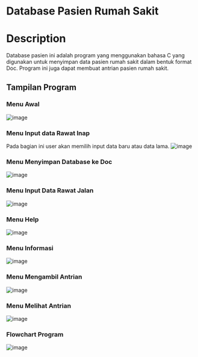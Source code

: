 # Database Pasien Rumah Sakit

# Description
Database pasien ini adalah program yang menggunakan bahasa C yang digunakan untuk menyimpan data pasien rumah sakit dalam bentuk format Doc. Program ini juga dapat membuat antrian pasien rumah sakit.

## Tampilan Program

### Menu Awal
![image](https://user-images.githubusercontent.com/46293986/50581238-7d2eb700-0e8a-11e9-975f-ee3b0ba51193.png)


### Menu Input data Rawat Inap
Pada bagian ini user akan memilih input data baru atau data lama.
![image](https://user-images.githubusercontent.com/46293986/50581256-aa7b6500-0e8a-11e9-8b13-87186debe786.png)

### Menu Menyimpan Database ke Doc

![image](https://user-images.githubusercontent.com/46293986/50581489-bcf69e00-0e8c-11e9-9e9a-06796e622797.png)


### Menu Input Data Rawat Jalan
![image](https://user-images.githubusercontent.com/46293986/50581279-e8788900-0e8a-11e9-8668-32f82b3a39f0.png)


### Menu Help
![image](https://user-images.githubusercontent.com/46293986/50581316-3d1c0400-0e8b-11e9-9705-7f1cb076f19b.png)


### Menu Informasi
![image](https://user-images.githubusercontent.com/46293986/50581303-1bbb1800-0e8b-11e9-9f7f-5ec8272b8965.png)


### Menu Mengambil Antrian
![image](https://user-images.githubusercontent.com/46293986/50581405-fed31480-0e8b-11e9-8e43-21c21ac9f37b.png)

### Menu Melihat Antrian
![image](https://user-images.githubusercontent.com/46293986/50581424-27f3a500-0e8c-11e9-83a6-482e91ab90ed.png)


### Flowchart Program
![image](https://user-images.githubusercontent.com/46293986/50581384-c7646800-0e8b-11e9-864a-6966cc12aafa.png)


